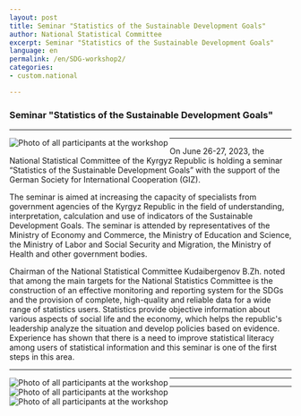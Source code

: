 ```yaml
---
layout: post
title: Seminar "Statistics of the Sustainable Development Goals"
author: National Statistical Committee
excerpt: Seminar "Statistics of the Sustainable Development Goals"
language: en
permalink: /en/SDG-workshop2/
categories: 
- custom.national

---
```


### Seminar "Statistics of the Sustainable Development Goals"

***

<img src="{{ site.baseurl }}/news-images/dsc09255.jpeg" alt="Photo of all participants at the workshop" align="left">

***

On June 26-27, 2023, the National Statistical Committee of the Kyrgyz Republic is holding a seminar “Statistics of the Sustainable Development Goals” with the support of the German Society for International Cooperation (GIZ).

The seminar is aimed at increasing the capacity of specialists from government agencies of the Kyrgyz Republic in the field of understanding, interpretation, calculation and use of indicators of the Sustainable Development Goals. The seminar is attended by representatives of the Ministry of Economy and Commerce, the Ministry of Education and Science, the Ministry of Labor and Social Security and Migration, the Ministry of Health and other government bodies.

Chairman of the National Statistical Committee Kudaibergenov B.Zh. noted that among the main targets for the National Statistics Committee is the construction of an effective monitoring and reporting system for the SDGs and the provision of complete, high-quality and reliable data for a wide range of statistics users. Statistics provide objective information about various aspects of social life and the economy, which helps the republic's leadership analyze the situation and develop policies based on evidence.
Experience has shown that there is a need to improve statistical literacy among users of statistical information and this seminar is one of the first steps in this area.

***

<img src="{{ site.baseurl }}/news-images/dsc09308.jpeg" alt="Photo of all participants at the workshop" align="left">

***

<img src="{{ site.baseurl }}/news-images/dsc09293.jpeg" alt="Photo of all participants at the workshop" align="left">

***

<img src="{{ site.baseurl }}/news-images/dsc09281.jpeg" alt="Photo of all participants at the workshop" align="left">



